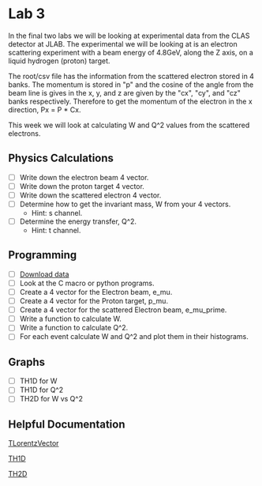 # Lab 3

In the final two labs we will be looking at experimental data from the CLAS detector at JLAB. The experimental we will be looking at is an electron scattering experiment with a beam energy of 4.8GeV, along the Z axis, on a liquid hydrogen (proton) target.

The root/csv file has the information from the scattered electron stored in 4 banks. The momentum is stored in "p" and the cosine of the angle from the beam line is gives in the x, y, and z are given by the "cx", "cy", and "cz" banks respectively. Therefore to get the momentum of the electron in the x direction, Px  = P \* Cx.

This week we will look at calculating W and Q^2 values from the scattered electrons.

## Physics Calculations

-   [ ] Write down the electron beam 4 vector.
-   [ ] Write down the proton target 4 vector.
-   [ ] Write down the scattered electron 4 vector.
-   [ ] Determine how to get the invariant mass, W from your 4 vectors.
    -   Hint: s channel.
-   [ ] Determine the energy transfer, Q^2.
    -   Hint: t channel.

## Programming

-   [ ] [Download data](http://172.21.139.25:8000/)
-   [ ] Look at the C macro or python programs.
-   [ ] Create a 4 vector for the Electron beam, e_mu.
-   [ ] Create a 4 vector for the Proton target, p_mu.
-   [ ] Create a 4 vector for the scattered Electron beam, e_mu_prime.
-   [ ] Write a function to calculate W.
-   [ ] Write a function to calculate Q^2.
-   [ ] For each event calculate W and Q^2 and plot them in their histograms.

## Graphs

-   [ ] TH1D for W
-   [ ] TH1D for Q^2
-   [ ] TH2D for W vs Q^2

## Helpful Documentation

[TLorentzVector](https://root.cern.ch/doc/master/classTLorentzVector.html)

[TH1D](https://root.cern.ch/doc/master/classTH1D.html)

[TH2D](https://root.cern.ch/doc/master/classTH2D.html)
